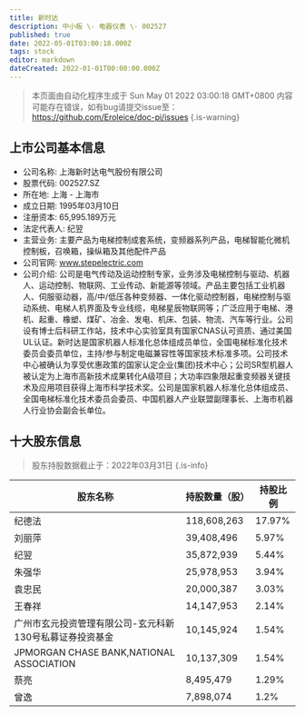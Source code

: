 ```yaml
---
title: 新时达
description: 中小板 \- 电器仪表 \- 002527
published: true
date: 2022-05-01T03:00:18.000Z
tags: stock
editor: markdown
dateCreated: 2022-01-01T00:00:00.000Z
---
```


> 本页面由自动化程序生成于 Sun May 01 2022 03:00:18 GMT+0800
> 内容可能存在错误，如有bug请提交issue至：https://github.com/Eroleice/doc-pi/issues
{.is-warning}

## 上市公司基本信息
- 公司名称: 上海新时达电气股份有限公司
- 股票代码: 002527.SZ
- 所在地: 上海 - 上海市
- 成立日期: 1995年03月10日
- 注册资本: 65,995.189万元
- 法定代表人: 纪翌
- 主营业务: 主要产品为电梯控制成套系统，变频器系列产品，电梯智能化微机控制板，召唤箱，操纵箱及其他配件产品
- 公司官网: www.stepelectric.com
- 公司介绍: 公司是电气传动及运动控制专家，业务涉及电梯控制与驱动、机器人、运动控制、物联网、工业传动、新能源等领域。产品主要包括工业机器人、伺服驱动器，高/中/低压各种变频器、一体化驱动控制器，电梯控制与驱动系统、电梯人机界面及专业线缆，电梯星辰物联网等；广泛应用于电梯、港机、起重、橡塑、煤矿、冶金、发电、机床、包装、物流、汽车等行业。公司设有博士后科研工作站，技术中心实验室具有国家CNAS认可资质、通过美国UL认证。新时达是国家机器人标准化总体组成员单位，全国电梯标准化技术委员会委员单位，主持/参与制定电磁兼容性等国家技术标准多项。公司技术中心被确认为享受优惠政策的国家认定企业(集团)技术中心；公司SR型机器人被认定为上海市高新技术成果转化A级项目；大功率四象限起重变频器关键技术及应用项目获得上海市科学技术奖。公司是国家机器人标准化总体组成员、全国电梯标准化技术委员会委员、中国机器人产业联盟副理事长、上海市机器人行业协会副会长单位。


## 十大股东信息
> 股东持股数据截止于：2022年03月31日
{.is-info}

| 股东名称 | 持股数量（股） | 持股比例 |
| --- | --- | --- |
| 纪德法 | 118,608,263 | 17.97% |
| 刘丽萍 | 39,408,496 | 5.97% |
| 纪翌 | 35,872,939 | 5.44% |
| 朱强华 | 25,978,953 | 3.94% |
| 袁忠民 | 20,000,387 | 3.03% |
| 王春祥 | 14,147,953 | 2.14% |
| 广州市玄元投资管理有限公司-玄元科新130号私募证券投资基金 | 10,145,924 | 1.54% |
| JPMORGAN CHASE BANK,NATIONAL ASSOCIATION | 10,137,309 | 1.54% |
| 蔡亮 | 8,495,479 | 1.29% |
| 曾逸 | 7,898,074 | 1.2% |




